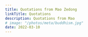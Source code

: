 ```yaml
---
title: Quotations from Mao Zedong
linkTitle: Quotations
description: Quotations from Mao
# image: "/photos/meta/buddhism.jpg"
date: 2022-03-10
---
```

